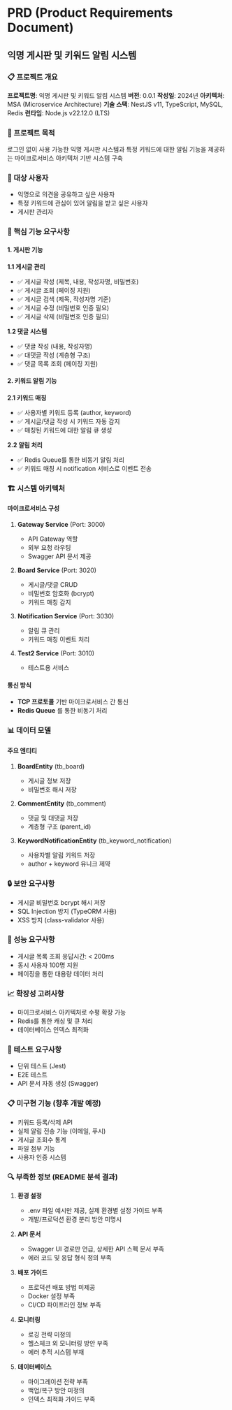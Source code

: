 # PRD (Product Requirements Document)

## 익명 게시판 및 키워드 알림 시스템

### 📋 프로젝트 개요

**프로젝트명**: 익명 게시판 및 키워드 알림 시스템
**버전**: 0.0.1
**작성일**: 2024년
**아키텍처**: MSA (Microservice Architecture)
**기술 스택**: NestJS v11, TypeScript, MySQL, Redis
**런타임**: Node.js v22.12.0 (LTS)

### 🎯 프로젝트 목적

로그인 없이 사용 가능한 익명 게시판 시스템과 특정 키워드에 대한 알림 기능을 제공하는 마이크로서비스 아키텍처 기반 시스템 구축

### 👥 대상 사용자

- 익명으로 의견을 공유하고 싶은 사용자
- 특정 키워드에 관심이 있어 알림을 받고 싶은 사용자
- 게시판 관리자

### 🔧 핵심 기능 요구사항

#### 1. 게시판 기능

**1.1 게시글 관리**

- ✅ 게시글 작성 (제목, 내용, 작성자명, 비밀번호)
- ✅ 게시글 조회 (페이징 지원)
- ✅ 게시글 검색 (제목, 작성자명 기준)
- ✅ 게시글 수정 (비밀번호 인증 필요)
- ✅ 게시글 삭제 (비밀번호 인증 필요)

**1.2 댓글 시스템**

- ✅ 댓글 작성 (내용, 작성자명)
- ✅ 대댓글 작성 (계층형 구조)
- ✅ 댓글 목록 조회 (페이징 지원)

#### 2. 키워드 알림 기능

**2.1 키워드 매칭**

- ✅ 사용자별 키워드 등록 (author, keyword)
- ✅ 게시글/댓글 작성 시 키워드 자동 감지
- ✅ 매칭된 키워드에 대한 알림 큐 생성

**2.2 알림 처리**

- ✅ Redis Queue를 통한 비동기 알림 처리
- ✅ 키워드 매칭 시 notification 서비스로 이벤트 전송

### 🏗️ 시스템 아키텍처

#### 마이크로서비스 구성

1. **Gateway Service** (Port: 3000)

   - API Gateway 역할
   - 외부 요청 라우팅
   - Swagger API 문서 제공

2. **Board Service** (Port: 3020)

   - 게시글/댓글 CRUD
   - 비밀번호 암호화 (bcrypt)
   - 키워드 매칭 감지

3. **Notification Service** (Port: 3030)

   - 알림 큐 관리
   - 키워드 매칭 이벤트 처리

4. **Test2 Service** (Port: 3010)
   - 테스트용 서비스

#### 통신 방식

- **TCP 프로토콜** 기반 마이크로서비스 간 통신
- **Redis Queue** 를 통한 비동기 처리

### 📊 데이터 모델

#### 주요 엔티티

1. **BoardEntity** (tb_board)

   - 게시글 정보 저장
   - 비밀번호 해시 저장

2. **CommentEntity** (tb_comment)

   - 댓글 및 대댓글 저장
   - 계층형 구조 (parent_id)

3. **KeywordNotificationEntity** (tb_keyword_notification)
   - 사용자별 알림 키워드 저장
   - author + keyword 유니크 제약

### 🔒 보안 요구사항

- 게시글 비밀번호 bcrypt 해시 저장
- SQL Injection 방지 (TypeORM 사용)
- XSS 방지 (class-validator 사용)

### 🚀 성능 요구사항

- 게시글 목록 조회 응답시간: < 200ms
- 동시 사용자 100명 지원
- 페이징을 통한 대용량 데이터 처리

### 📈 확장성 고려사항

- 마이크로서비스 아키텍처로 수평 확장 가능
- Redis를 통한 캐싱 및 큐 처리
- 데이터베이스 인덱스 최적화

### 🧪 테스트 요구사항

- 단위 테스트 (Jest)
- E2E 테스트
- API 문서 자동 생성 (Swagger)

### 📋 미구현 기능 (향후 개발 예정)

- 키워드 등록/삭제 API
- 실제 알림 전송 기능 (이메일, 푸시)
- 게시글 조회수 통계
- 파일 첨부 기능
- 사용자 인증 시스템

### 🔍 부족한 정보 (README 분석 결과)

1. **환경 설정**

   - .env 파일 예시만 제공, 실제 환경별 설정 가이드 부족
   - 개발/프로덕션 환경 분리 방안 미명시

2. **API 문서**

   - Swagger UI 경로만 언급, 상세한 API 스펙 문서 부족
   - 에러 코드 및 응답 형식 정의 부족

3. **배포 가이드**

   - 프로덕션 배포 방법 미제공
   - Docker 설정 부족
   - CI/CD 파이프라인 정보 부족

4. **모니터링**

   - 로깅 전략 미정의
   - 헬스체크 외 모니터링 방안 부족
   - 에러 추적 시스템 부재

5. **데이터베이스**
   - 마이그레이션 전략 부족
   - 백업/복구 방안 미정의
   - 인덱스 최적화 가이드 부족
